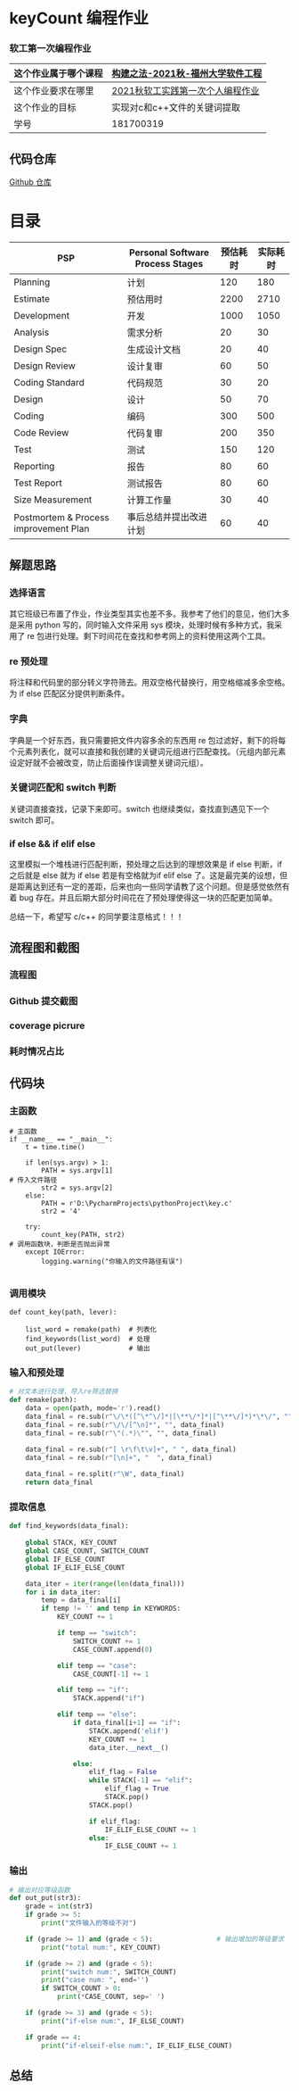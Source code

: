 # keyCount 编程作业

### 软工第一次编程作业

| 这个作业属于哪个课程 | [构建之法-2021秋-福州大学软件工程](https://bbs.csdn.net/forums/fzuSoftwareEngineering2021?category=0) |
| -------------------- | ------------------------------------------------------------ |
| 这个作业要求在哪里   | [2021秋软工实践第一次个人编程作业](https://bbs.csdn.net/topics/600574694) |
| 这个作业的目标       | 实现对c和c++文件的关键词提取                                 |
| 学号                 | 181700319                                                    |

 

## 代码仓库

[Github 仓库](https://github.com/fireflylxx/learning1)



# 目录

 

| PSP                                   | Personal Software Process Stages | 预估耗时 | 实际耗时 |
| ------------------------------------- | -------------------------------- | -------- | -------- |
| Planning                              | 计划                             | 120      | 180      |
| Estimate                              | 预估用时                         | 2200     | 2710     |
| Development                           | 开发                             | 1000     | 1050     |
| Analysis                              | 需求分析                         | 20       | 30       |
| Design Spec                           | 生成设计文档                     | 20       | 40       |
| Design Review                         | 设计复审                         | 60       | 50       |
| Coding Standard                       | 代码规范                         | 30       | 20       |
| Design                                | 设计                             | 50       | 70       |
| Coding                                | 编码                             | 300      | 500      |
| Code Review                           | 代码复审                         | 200      | 350      |
| Test                                  | 测试                             | 150      | 120      |
| Reporting                             | 报告                             | 80       | 60       |
| Test Report                           | 测试报告                         | 80       | 60       |
| Size Measurement                      | 计算工作量                       | 30       | 40       |
| Postmortem & Process improvement Plan | 事后总结并提出改进计划           | 60       | 40       |

##  解题思路

###  选择语言

其它班级已布置了作业，作业类型其实也差不多。我参考了他们的意见，他们大多是采用 python 写的，同时输入文件采用 sys 模块，处理时候有多种方式，我采用了 re 包进行处理。剩下时间花在查找和参考网上的资料使用这两个工具。

###  re 预处理

将注释和代码里的部分转义字符筛去。用双空格代替换行，用空格缩减多余空格。为 if else 匹配区分提供判断条件。

###  字典

字典是一个好东西，我只需要把文件内容多余的东西用 re 包过滤好，剩下的将每个元素列表化，就可以直接和我创建的关键词元组进行匹配查找。（元组内部元素设定好就不会被改变，防止后面操作误调整关键词元组）。

###  关键词匹配和 switch 判断

关键词直接查找，记录下来即可。switch 也继续类似，查找直到遇见下一个 switch 即可。

###  if else && if elif else 

这里模拟一个堆栈进行匹配判断，预处理之后达到的理想效果是 if else 判断，if 之后就是 else 就为 if else 若是有空格就为if elif else 了。这是最完美的设想，但是距离达到还有一定的差距，后来也向一些同学请教了这个问题。但是感觉依然有着 bug 存在。并且后期大部分时间花在了预处理使得这一块的匹配更加简单。

总结一下，希望写 c/c++ 的同学要注意格式！！！ 

## 流程图和截图

###  流程图




###  Github 提交截图



 

 

###  coverage picrure

 

###   耗时情况占比
 



##  代码块

###  主函数

```
# 主函数
if __name__ == "__main__":
    t = time.time()

    if len(sys.argv) > 1:
        PATH = sys.argv[1]                                                   # 传入文件路径
        str2 = sys.argv[2]
    else:
        PATH = r'D:\PycharmProjects\pythonProject\key.c'
        str2 = '4'

    try:
        count_key(PATH, str2)                                                # 调用函数块，判断是否抛出异常
    except IOError:
        logging.warning("你输入的文件路径有误")


```

###  调用模块

```
def count_key(path, lever):

    list_word = remake(path)  # 列表化
    find_keywords(list_word)  # 处理
    out_put(lever)            # 输出
```



###   输入和预处理

```python
# 对文本进行处理，导入re筛选替换
def remake(path):
    data = open(path, mode='r').read()
    data_final = re.sub(r"\/\*([^\*^\/]*|[\**\/*]*|[^\**\/]*)*\*\/", "", data)  # 剔除注释块
    data_final = re.sub(r"\/\/[^\n]*", "", data_final)                          # 剔除注释行
    data_final = re.sub(r"\"(.*)\"", "", data_final)                            # 剔除字符串

    data_final = re.sub(r"[ \r\f\t\v]+", " ", data_final)                       # 转换为单空格
    data_final = re.sub(r"[\n]+", "  ", data_final)                             # 换行变为双空格
    
    data_final = re.split(r"\W", data_final)                                    # 转成列表
    return data_final

```



###  提取信息

```python
def find_keywords(data_final):
    
    global STACK, KEY_COUNT                                                     # 全局变量声明
    global CASE_COUNT, SWITCH_COUNT
    global IF_ELSE_COUNT
    global IF_ELIF_ELSE_COUNT

    data_iter = iter(range(len(data_final)))                                    # 生成一个可迭代对象
    for i in data_iter:                                                         # 和字典匹配查找
        temp = data_final[i]
        if temp != '' and temp in KEYWORDS:                                     # GRADE 1
            KEY_COUNT += 1

            if temp == "switch":                                                # GRADE 2
                SWITCH_COUNT += 1
                CASE_COUNT.append(0)

            elif temp == "case":
                CASE_COUNT[-1] += 1

            elif temp == "if":                                                  # GRADE 3 and GRADE 4
                STACK.append("if")

            elif temp == "else":
                if data_final[i+1] == "if":
                    STACK.append('elif')
                    KEY_COUNT += 1
                    data_iter.__next__()

                else:
                    elif_flag = False
                    while STACK[-1] == "elif":
                        elif_flag = True
                        STACK.pop()
                    STACK.pop()

                    if elif_flag:
                        IF_ELIF_ELSE_COUNT += 1
                    else:
                        IF_ELSE_COUNT += 1

```

###  输出

```python
# 输出对应等级函数
def out_put(str3):
    grade = int(str3)
    if grade >= 5:
        print("文件输入的等级不对")

    if (grade >= 1) and (grade < 5):                # 输出增加的等级要求
        print("total num:", KEY_COUNT)

    if (grade >= 2) and (grade < 5):
        print("switch num:", SWITCH_COUNT)
        print("case num: ", end='')
        if SWITCH_COUNT > 0:
            print(*CASE_COUNT, sep=' ')

    if (grade >= 3) and (grade < 5):
        print("if-else num:", IF_ELSE_COUNT)

    if grade == 4:
        print("if-elseif-else num:", IF_ELIF_ELSE_COUNT)


```



##  总结

 





